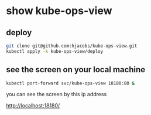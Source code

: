 
# show kube-ops-view

## deploy

```bash
git clone git@github.com:hjacobs/kube-ops-view.git
kubectl apply -k kube-ops-view/deploy
```

## see the screen on your local machine

```bash
kubectl port-forward svc/kube-ops-view 18180:80 &
```

you can see the screen by this ip address

[http://localhost:18180/](http://localhost:18180/)

